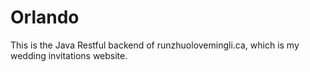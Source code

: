 # Orlando

This is the Java Restful backend of runzhuolovemingli.ca, which is my wedding invitations website.
